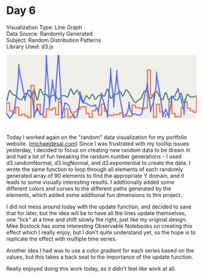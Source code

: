 # Day 6

Visualization Type: Line Graph <br>
Data Source: Randomly Generated <br>
Subject: Random Distribution Patterns <br>
Library Used: d3.js <br>

![Day Six](day6.png)

Today I worked again on the "random" data visualization for my portfolio website. (<a href="www.michaeldesai.com">michaeldesai.com</a>) Since I was frustrated with my tooltip issues yesterday, I decided to focus on creating new random data to be drawn in and had a lot of fun tweaking the random number generations - I used d3.randomNormal, d3.logNormal, and d3.expontential to create the data. I wrote the same function to loop through all elements of each randomly generated array of 90 elements to find the appropriate Y domain, and it  leads to some visually interesting results. I additionally added some different colors and curves to the different paths generated by the elements, which added some additional fun dimensions to this project. 

I did not mess around today with the update function, and decided to save that for later, but the idea will be to have all the lines update themselves, one "tick" at a time and shift slowly the right, just like my original design. Mike Bostock has some interesting Observable Notebooks on creating this effect which I really enjoy, but I don't quite understand yet, so the hope is to replicate the effect with multiple time series. 

Another idea I had was to use a color gradient for each series based on the values, but this takes a back seat to the importance of the update function. 

Really enjoyed doing this work today, as it didn't feel like work at all.

